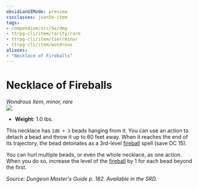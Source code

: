```yaml
---
obsidianUIMode: preview
cssclasses: json5e-item
tags:
- compendium/src/5e/dmg
- ttrpg-cli/item/rarity/rare
- ttrpg-cli/item/tier/minor
- ttrpg-cli/item/wondrous
aliases: 
- "Necklace of Fireballs"
---
```

# Necklace of Fireballs
*Wondrous Item, minor, rare*  
![](/3-Mechanics/CLI/items/img/necklace-of-fireballs.webp#right)  

- **Weight**: 1.0 lbs.

This necklace has `1d6 + 3` beads hanging from it. You can use an action to detach a bead and throw it up to 60 feet away. When it reaches the end of its trajectory, the bead detonates as a 3rd-level [fireball](/3-Mechanics/CLI/spells/fireball.md) spell (save DC 15).

You can hurl multiple beads, or even the whole necklace, as one action. When you do so, increase the level of the [fireball](/3-Mechanics/CLI/spells/fireball.md) by 1 for each bead beyond the first.

*Source: Dungeon Master's Guide p. 182. Available in the SRD.*